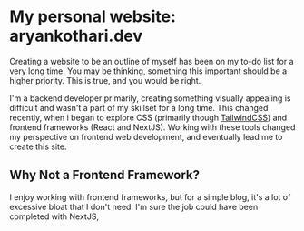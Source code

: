 # My personal website: aryankothari.dev
Creating a website to be an outline of myself has been on my to-do list for a very long time. You may be thinking, something this important should be a higher priority. This is true, and you would be right. 

I'm a backend developer primarily, creating something visually appealing is difficult and wasn't a part of my skillset for a long time. This changed recently, when i began to explore CSS (primarily though [TailwindCSS](https://tailwind.com)) and frontend frameworks (React and NextJS). Working with these tools changed my perspective on frontend web development, and eventually lead me to create this site. 

## Why Not a Frontend Framework? 
I enjoy working with frontend frameworks, but for a simple blog, it's a lot of excessive bloat that I don't need. I'm sure the job could have been completed with NextJS, 
